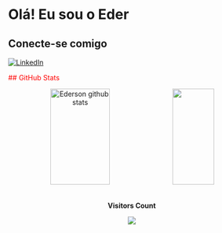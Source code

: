 # Olá! Eu sou o Eder
## Conecte-se comigo
[![LinkedIn](https://img.shields.io/badge/-LinkedIn-000?style=for-the-badge&logo=linkedin&logoColor=30A3DC)](https://www.linkedin.com/in/ederson-uema-338a95247/)

<span style="color:red;"> ## GitHub Stats </span>
<div align="center">  
  <img width="49%" height="195px" src="https://github-readme-stats.vercel.app/api?username=oederson&show_icons=true&count_private=true&hide_border=true&title_color=00bfbf&icon_color=00bfbf&text_color=c9d1d9&bg_color=0d1117" alt="Ederson github stats" /> 
  
  <img width="41%" height="195px" src="https://github-readme-stats.vercel.app/api/top-langs/?username=oederson&layout=compact&hide_border=true&title_color=00bfbf&text_color=00bfbf&bg_color=0d1117" />
</div>
<div align="center">
<br><p align="centre"><b>Visitors Count</b></p>  
<p align="center"><img align="center" src="https://profile-counter.glitch.me/{oederson}/count.svg" /></p> 
<br>
</div> 

